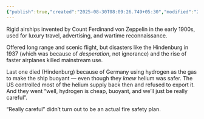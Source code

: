 ```yaml
---
{"publish":true,"created":"2025-08-30T08:09:26.749+05:30","modified":"2025-08-30T08:09:26.749+05:30","cssclasses":""}
---
```



Rigid airships invented by Count Ferdinand von Zeppelin in the early 1900s, used for luxury travel, advertising, and wartime reconnaissance.

Offered long range and scenic flight, but disasters like the Hindenburg in 1937 (which was because of *desperation*, not ignorance) and the rise of faster airplanes killed mainstream use.

Last one died (Hindenburg) because of Germany using hydrogen as the gas to make the ship buoyant — even though they *knew* helium was safer. The US controlled most of the helium supply back then and refused to export it. And they went “well, hydrogen is cheap, buoyant, and we’ll just be really careful”.

“Really careful” didn’t turn out to be an actual fire safety plan.
